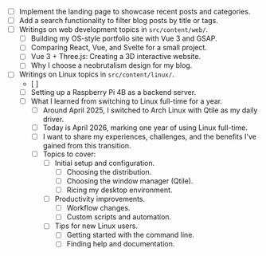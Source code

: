 - [ ] Implement the landing page to showcase recent posts and categories.
- [ ] Add a search functionality to filter blog posts by title or tags.
- [ ] Writings on web development topics in `src/content/web/`.
  - [ ] Building my OS-style portfolio site with Vue 3 and GSAP.
  - [ ] Comparing React, Vue, and Svelte for a small project.
  - [ ] Vue 3 + Three.js: Creating a 3D interactive website.
  - [ ] Why I choose a neobrutalism design for my blog.
- [ ] Writings on Linux topics in `src/content/linux/`.
  - [ ] 
  - [ ] Setting up a Raspberry Pi 4B as a backend server.
  - [ ] What I learned from switching to Linux full-time for a year.
    - [ ] Around April 2025, I switched to Arch Linux with Qtile as my daily driver. 
    - [ ] Today is April 2026, marking one year of using Linux full-time.
    - [ ] I want to share my experiences, challenges, and the benefits I've gained from this transition.
    - [ ] Topics to cover:
      - [ ] Initial setup and configuration.
        - [ ] Choosing the distribution.
        - [ ] Choosing the window manager (Qtile).
        - [ ] Ricing my desktop environment.
      - [ ] Productivity improvements.
        - [ ] Workflow changes.
        - [ ] Custom scripts and automation.
      - [ ] Tips for new Linux users.
        - [ ] Getting started with the command line.
        - [ ] Finding help and documentation.